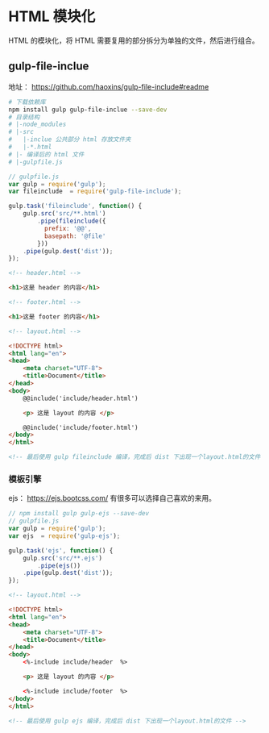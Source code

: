 # HTML 模块化

HTML 的模块化，将 HTML 需要复用的部分拆分为单独的文件，然后进行组合。

## gulp-file-inclue

地址： https://github.com/haoxins/gulp-file-include#readme

```bash
# 下载依赖库
npm install gulp gulp-file-inclue --save-dev
# 目录结构
# |-node_modules
# |-src
#	|-inclue 公共部分 html 存放文件夹
#	|-*.html
# |- 编译后的 html 文件
# |-gulpfile.js
```

```js
// gulpfile.js
var gulp = require('gulp');
var fileinclude  = require('gulp-file-include');

gulp.task('fileinclude', function() {
    gulp.src('src/**.html')
        .pipe(fileinclude({
          prefix: '@@',
          basepath: '@file'
        }))
    .pipe(gulp.dest('dist'));
});
```

```html
<!-- header.html -->

<h1>这是 header 的内容</h1>

<!-- footer.html -->

<h1>这是 footer 的内容</h1>

<!-- layout.html -->

<!DOCTYPE html>
<html lang="en">
<head>
    <meta charset="UTF-8">
    <title>Document</title>
</head>
<body>
    @@include('include/header.html')

    <p> 这是 layout 的内容 </p>

    @@include('include/footer.html')
</body>
</html>

<!-- 最后使用 gulp fileinclude 编译，完成后 dist 下出现一个layout.html的文件 -->
```

### 模板引擎

ejs： https://ejs.bootcss.com/ 有很多可以选择自己喜欢的来用。

```js
// npm install gulp gulp-ejs --save-dev 
// gulpfile.js
var gulp = require('gulp');
var ejs  = require('gulp-ejs');

gulp.task('ejs', function() {
    gulp.src('src/**.ejs')
        .pipe(ejs())
    .pipe(gulp.dest('dist'));
});

```

```html
<!-- layout.html -->

<!DOCTYPE html>
<html lang="en">
<head>
    <meta charset="UTF-8">
    <title>Document</title>
</head>
<body>
    <%-include include/header  %>

    <p> 这是 layout 的内容 </p>

    <%-include include/footer  %>
</body>
</html>
    
<!-- 最后使用 gulp ejs 编译，完成后 dist 下出现一个layout.html的文件 -->
```

